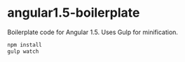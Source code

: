 # angular1.5-boilerplate
Boilerplate code for Angular 1.5. Uses Gulp for minification.
```bash
npm install
gulp watch
```
